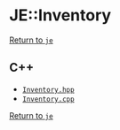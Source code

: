 # JE::Inventory

[Return to `je`](/docs/je.md)

## C++

- [`Inventory.hpp`](/src/je/Inventory.hpp)
- [`Inventory.cpp`](/src/je/Inventory.cpp)

[Return to `je`](/docs/je.md)
